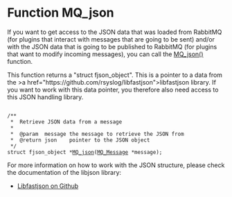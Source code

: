 <h1>Function MQ_json</h1>
<p>
    If you want to get access to the JSON data that was loaded from RabbitMQ
    (for plugins that interact with messages that are going to be sent)
    and/or with the JSON data that is going to be published to RabbitMQ
    (for plugins that want to modify incoming messages), you can call
    the <a href="mq_json">MQ_json()</a> function.
</p>
<p>
    This function returns a "struct fjson_object". This is a pointer to a data 
    from the >a href="https://github.com/rsyslog/libfastjson">libfastjson</a>
    library. If you want to work with this data pointer, you therefore
    also need access to this JSON handling library.
</p>
<pre class="language-c"><code class="language-c">
/**
 *  Retrieve JSON data from a message
 *
 *  @param  message the message to retrieve the JSON from
 *  @return json    pointer to the JSON object
 */
struct fjson_object *<a href="mq_json">MQ_json</a>(<a href="mq_message">MQ_Message</a> *message);
</code></pre>
<p>
    For more information on how to work with the JSON structure,
    please check the documentation of the libjson library:
</p>
<ul>
    <li><a href="https://github.com/rsyslog/libfastjson">Libfastjson on Github</a></li>
</ul>
